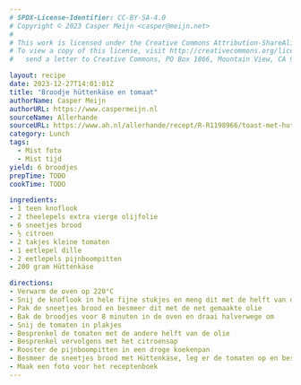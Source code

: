 ```yaml
---
# SPDX-License-Identifier: CC-BY-SA-4.0
# Copyright © 2023 Casper Meijn <casper@meijn.net>
# 
# This work is licensed under the Creative Commons Attribution-ShareAlike 4.0 International License. 
# To view a copy of this license, visit http://creativecommons.org/licenses/by-sa/4.0/ or 
#   send a letter to Creative Commons, PO Box 1866, Mountain View, CA 94042, USA.

layout: recipe
date: 2023-12-27T14:01:01Z
title: "Broodje hüttenkäse en tomaat"
authorName: Casper Meijn
authorURL: https://www.caspermeijn.nl
sourceName: Allerhande
sourceURL: https://www.ah.nl/allerhande/recept/R-R1198966/toast-met-huttenkase-tomaat-pijnboompitten-en-dille-advertorial
category: Lunch
tags:
  - Mist foto
  - Mist tijd
yield: 6 broodjes
prepTime: TODO
cookTime: TODO 

ingredients:
- 1 teen knoflook
- 2 theelepels extra vierge olijfolie
- 6 sneetjes brood
- ½ citroen
- 2 takjes kleine tomaten
- 1 eetlepel dille
- 2 eetlepels pijnboompitten
- 200 gram Hüttenkäse

directions:
- Verwarm de oven op 220°C
- Snij de knoflook in hele fijne stukjes en meng dit met de helft van de olie en peper
- Pak de sneetjes brood en besmeer dit met de net gemaakte olie
- Bak de broodjes voor 8 minuten in de oven en draai halverwege om
- Snij de tomaten in plakjes
- Besprenkel de tomaten met de andere helft van de olie
- Besprenkel vervolgens met het citroensap
- Rooster de pijnboompitten in een droge koekenpan
- Besmeer de sneetjes brood met Hüttenkäse, leg er de tomaten op en bestrooi met dille en de pijnboompitten
- Maak een foto voor het receptenboek
---
```

